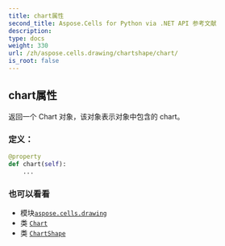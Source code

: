 ```yaml
---
title: chart属性
second_title: Aspose.Cells for Python via .NET API 参考文献
description:
type: docs
weight: 330
url: /zh/aspose.cells.drawing/chartshape/chart/
is_root: false
---
```

## chart属性

返回一个 Chart 对象，该对象表示对象中包含的 chart。
### 定义：
```python
@property
def chart(self):
    ...
```

### 也可以看看
* 模块[`aspose.cells.drawing`](../../)
* 类 [`Chart`](/cells/python-net/zh/aspose.cells.charts/chart)
* 类 [`ChartShape`](/cells/python-net/zh/aspose.cells.drawing/chartshape)
